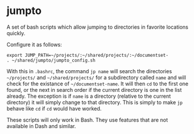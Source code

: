 # jumpto
A set of bash scripts which allow jumping to directories in favorite locations quickly.

Configure it as follows:
```[bash]
export JUMP_PATH=~/projects/:~/shared/projects/:~/documentset-
. ~/shared/jumpto/jumpto_config.sh
```
With this in `.bashrc`, the command `jp name` will search the directories 
`~/projects/` and `~/shared/projects/` for a subdirectory called `name` and 
will check for the existance of `~/documentset-name`. It will then `cd` to
the first one found, or the next in search order if the current directory 
is one in the list already. The exception is if `name` is a directory 
(relative to the current directory) it will simply change to that directory.
This is simply to make `jp` behave like `cd` if `cd` would have worked.

These scripts will only work in Bash. They use features that are not available
in Dash and similar.
